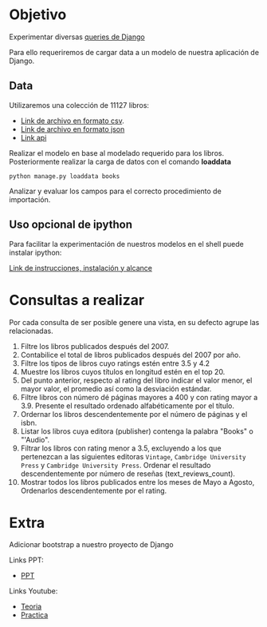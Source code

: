 # Objetivo

Experimentar diversas [queries de Django](https://docs.djangoproject.com/en/4.1/topics/db/queries/)

Para ello requeriremos de cargar data a un modelo de nuestra aplicación de Django.

## Data

Utilizaremos una colección de 11127 libros:

-   [Link de archivo en formato csv](https://gist.github.com/silabuz/aeb1d4cc56bf68442011027dee3d7150).
-   [Link de archivo en formato json](https://gist.github.com/silabuz/17e9c5ff2a0c2d716c1065c2f179174a)
- [Link api](https://silabuzinc.github.io/books/books.json)

Realizar el modelo en base al modelado requerido para los libros. Posteriormente realizar la carga de datos con el comando **loaddata**

```shell
python manage.py loaddata books
```

Analizar y evaluar los campos para el correcto procedimiento de importación.

## Uso opcional de ipython
Para facilitar la experimentación de nuestros modelos en el shell puede instalar ipython:

[Link de instrucciones, instalación y alcance](https://github.com/silabuzinc/django-first-steps/blob/main/docs/django-shell.md#uso-opcional-de-ipython)

# Consultas a realizar

Por cada consulta de ser posible genere una vista, en su defecto agrupe las relacionadas.

1.  Filtre los libros publicados después del 2007.
2.  Contabilice el total de libros publicados después del 2007 por año.
3.  Filtre los tipos de libros cuyo ratings estén entre 3.5 y 4.2
4.  Muestre los libros cuyos títulos en longitud estén en el top 20.
5.  Del punto anterior, respecto al rating del libro indicar el valor menor, el mayor valor, el promedio así como la desviación estándar.
6.  Filtre libros con número dé páginas mayores a 400 y con rating mayor a 3.9. Presente el resultado ordenado alfabéticamente por el título.
7.  Ordernar los libros descendentemente por el número de páginas y el isbn.
8.  Listar los libros cuya editora (publisher) contenga la palabra "Books" o "'Audio".
9.  Filtrar los libros con rating menor a 3.5, excluyendo a los que pertenezcan a las siguientes editoras `Vintage`, `Cambridge University Press` y `Cambridge University Press`. Ordenar el resultado descendentemente por número de reseñas (text_reviews_count).
10.  Mostrar todos los libros publicados entre los meses de Mayo a Agosto, Ordenarlos descendentemente por el rating.

# Extra

Adicionar bootstrap a nuestro proyecto de Django

Links PPT:

- [PPT](https://docs.google.com/presentation/d/e/2PACX-1vThp35F_gSpiVDnkZ9ceLx4FcYRhETKq-1heS6DbiMv66ketLc-S0eeioY5oq6tpktg_1lM2eolfwl2/embed?start=false&loop=false&delayms=3000)

Links Youtube:

- [Teoria](https://www.youtube.com/watch?v=MgRienHMDa4&list=PLxI5H7lUXWhjV-yCSEuJXxsDmNESrvbw3&index=10&ab_channel=Silabuz)
- [Practica](https://www.youtube.com/watch?v=pAL5yk_xKiQ&list=PLxI5H7lUXWhjV-yCSEuJXxsDmNESrvbw3&index=9&ab_channel=Silabuz)